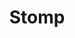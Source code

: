 ---
title: Stomp
poster: stomp.jpg
description: >-
  A high-energy percussive symphony played entirely on unconventional instruments.
theater: Orpheum Theatre
original_preview: '1994-02-27'
original_opening: '1994-02-27'
preview: '2021-07-20'
opening: '2021-07-20'
tonyaward: false
criticspick: false
tags: 
  - Special
  - Off Broadway
  - Kid Friendly
  - Dance
trailer: 'https://www.youtube.com/watch?v=0rsbTyjgxlY'
website: 'https://stomponline.com/'
tickets:
  - highlight: false
    info: https://www.ticketmaster.com/artist/844123?brand=STOMP
    title: $48+ Tickets
    type: regular
---